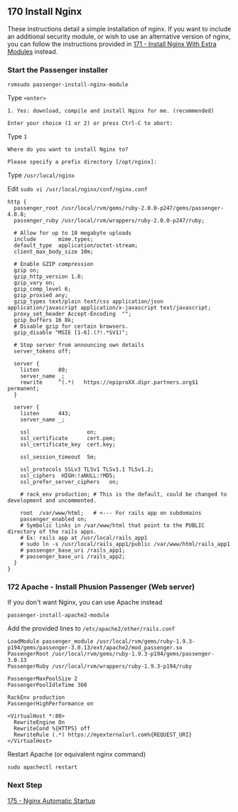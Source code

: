 ## 170 Install Nginx

These instructions detail a simple installation of nginx. If you want to include an additional security module, or wish to use an alternative version of nginx, you can follow the instructions provided in [171 - Install Nginx With Extra Modules](https://github.com/sleepepi/sleepepi/tree/master/virtual-machines/171-install-nginx-with-extra-modules.md) instead.

### Start the Passenger installer

```
rvmsudo passenger-install-nginx-module
```

Type `<enter>`

```
1. Yes: download, compile and install Nginx for me. (recommended)

Enter your choice (1 or 2) or press Ctrl-C to abort:
```

Type `1`

```
Where do you want to install Nginx to?

Please specify a prefix directory [/opt/nginx]:
```

Type `/usr/local/nginx`


Edit `sudo vi /usr/local/nginx/conf/nginx.conf`

```
http {
  passenger_root /usr/local/rvm/gems/ruby-2.0.0-p247/gems/passenger-4.0.8;
  passenger_ruby /usr/local/rvm/wrappers/ruby-2.0.0-p247/ruby;

  # Allow for up to 10 megabyte uploads
  include       mime.types;
  default_type  application/octet-stream;
  client_max_body_size 10m;

  # Enable GZIP compression
  gzip on;
  gzip_http_version 1.0;
  gzip_vary on;
  gzip_comp_level 6;
  gzip_proxied any;
  gzip_types text/plain text/css application/json application/javascript application/x-javascript text/javascript;
  proxy_set_header Accept-Encoding  "";
  gzip_buffers 16 8k;
  # Disable gzip for certain browsers.
  gzip_disable "MSIE [1-6].(?!.*SV1)";

  # Stop server from announcing own details
  server_tokens off;

  server {
    listen      80;
    server_name _;
    rewrite     ^(.*)   https://epiproXX.dipr.partners.org$1 permanent;
  }

  server {
    listen      443;
    server_name _;

    ssl                  on;
    ssl_certificate      cert.pem;
    ssl_certificate_key  cert.key;

    ssl_session_timeout  5m;

    ssl_protocols SSLv3 TLSv1 TLSv1.1 TLSv1.2;
    ssl_ciphers  HIGH:!aNULL:!MD5;
    ssl_prefer_server_ciphers   on;

    # rack_env production; # This is the default, could be changed to development and uncommented.

    root  /var/www/html;   # <--- For rails app on subdomains
    passenger_enabled on;
    # Symbolic links in /var/www/html that point to the PUBLIC directory of the rails apps.
    # Ex: rails app at /usr/local/rails_app1
    # sudo ln -s /usr/local/rails_app1/public /var/www/html/rails_app1
    # passenger_base_uri /rails_app1;
    # passenger_base_uri /rails_app2;
  }
}
```


### 172 Apache - Install Phusion Passenger (Web server)

If you don't want Nginx, you can use Apache instead

```
passenger-install-apache2-module
```

Add the provided lines to `/etc/apache2/other/rails.conf`

```
LoadModule passenger_module /usr/local/rvm/gems/ruby-1.9.3-p194/gems/passenger-3.0.13/ext/apache2/mod_passenger.so
PassengerRoot /usr/local/rvm/gems/ruby-1.9.3-p194/gems/passenger-3.0.13
PassengerRuby /usr/local/rvm/wrappers/ruby-1.9.3-p194/ruby

PassengerMaxPoolSize 2
PassengerPoolIdleTime 360

RackEnv production
PassengerHighPerformance on

<VirtualHost *:80>
  RewriteEngine On
  RewriteCond %{HTTPS} off
  RewriteRule (.*) https://myexternalurl.com%{REQUEST_URI}
</VirtualHost>
```

Restart Apache (or equivalent nginx command)

```console
sudo apachectl restart
```

### Next Step

[175 - Nginx Automatic Startup](https://github.com/remomueller/documentation/tree/master/macosx/175-nginx-automatic-startup-configuration.md)
